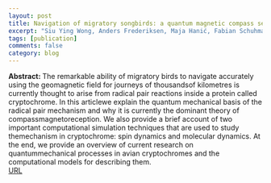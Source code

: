 ```yaml
---
layout: post
title: Navigation of migratory songbirds: a quantum magnetic compass sensor
excerpt: "Siu Ying Wong, Anders Frederiksen, Maja Hanić, Fabian Schuhmann, Gesa Grüning, P. J. Hore, Ilia A. Solov'yov<br>Neuroforum, 27, 141-150, (2021)"
tags: [publication]
comments: false
category: blog
---
```


<b>Abstract: </b>The remarkable ability of migratory birds to navigate accurately using the geomagnetic field for journeys of thousandsof kilometres is currently thought to arise from radical pair reactions inside a protein called cryptochrome. In this articlewe explain the quantum mechanical basis of the radical pair mechanism and why it is currently the dominant theory of compassmagnetoreception. We also provide a brief account of two important computational simulation techniques that are used to study themechanism in cryptochrome: spin dynamics and molecular dynamics. At the end, we provide an overview of current research on quantummechanical processes in avian cryptochromes and the computational models for describing them.<br>
  <a href="https://www.degruyter.com/document/doi/10.1515/nf-2021-0005/html">URL</a>

